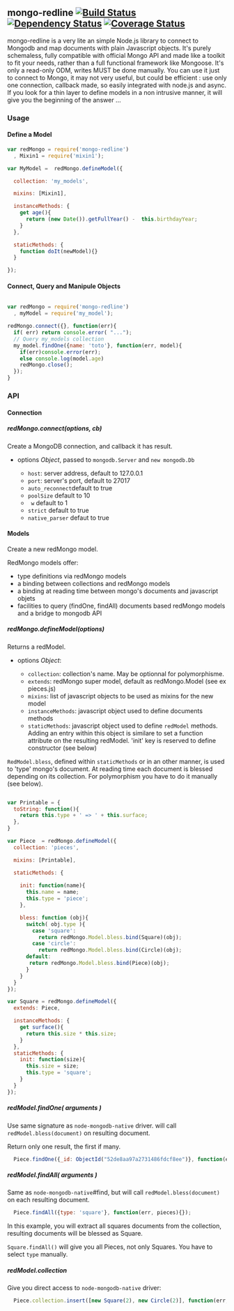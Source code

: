 ## mongo-redline [![Build Status](https://travis-ci.org/redpelicans/mongo-redline.png)](https://travis-ci.org/redpelicans/mongo-redline) [![Dependency Status](https://david-dm.org/redpelicans/mongo-redline.png)](https://david-dm.org/redpelicans/mongo-redline) [![Coverage Status](https://coveralls.io/repos/redpelicans/mongo-redline/badge.png?branch=master)](https://coveralls.io/r/redpelicans/mongo-redline?branch=master)


mongo-redline is a very lite an simple Node.js library to connect to Mongodb and map documents with plain Javascript objects.
It's purely schemaless, fully compatible with official Mongo API and made like a toolkit to fit your needs, rather than a full functional framework like Mongoose.
It's only a read-only ODM, writes MUST be done manually.
You can use it just to connect to Mongo, it may not very useful, but could be efficient : use only one connection, callback made, so easily integrated with node.js and async.
If you look for a thin layer to define models in a non intrusive manner, it will give you the beginning of the answer ...


### Usage

#### Define a Model

```javascript 
var redMongo = require('mongo-redline')
  , Mixin1 = require('mixin1');

var MyModel =  redMongo.defineModel({ 

  collection: 'my_models',

  mixins: [Mixin1],

  instanceMethods: {
    get age(){
      return (new Date()).getFullYear() -  this.birthdayYear;
    }
  },

  staticMethods: {
    function doIt(newModel){}
  }

});

```

#### Connect, Query and Manipule Objects


```javascript 

var redMongo = require('mongo-redline')
  , myModel = require('my_model');

redMongo.connect({}, function(err){
  if( err) return console.error( "...");
  // Query my_models collection
  my_model.findOne({name: 'toto'}, function(err, model){
    if(err)console.error(err);
    else console.log(model.age)
    redMongo.close();
  });
}
```



### API

#### Connection

##### redMongo.connect(options, cb)

Create a MongoDB connection, and callback it has result.

* options *Object*, passed to `mongodb.Server` and `new mongodb.Db`

  * `host`: server address, default to 127.0.0.1
  * `port`: server's port, default to 27017
  * `auto_reconnect`default to true
  * `poolSize` default to 10
  * ` w` default to 1
  * `strict` default to true
  * `native_parser` defaut to true


#### Models

Create a new redMongo model. 

RedMongo models offer:

* type definitions via redMongo models
* a binding between collections and redMongo models
* a binding at reading time between mongo's documents and javascript objets
* facilities to query (findOne, findAll) documents based redMongo models and a bridge to mongodb API

##### redMongo.defineModel(options)

Returns a redModel.

* options *Object*:

  * `collection`: collection's name. May be optionnal for polymorphisme.
  * `extends`: redMongo super model, default as redMongo.Model (see ex pieces.js)
  * `mixins`: list of javascript objects to be used as mixins for the new model
  * `instanceMethods`: javascript object used to define documents methods
  * `staticMethods`: javascript object used to define `redModel` methods. Adding an entry within this object is similare to set a function attribute on the resulting redModel. 'init' key is reserved to define constructor (see below)

`RedModel.bless`, defined within `staticMethods` or in an other manner, is used to 'type' mongo's document. At reading time each document is blessed depending on its collection. For polymorphism you have to do it manually (see below). 


```javascript 

var Printable = {
  toString: function(){
    return this.type + ' => ' + this.surface;
  },
}

var Piece  = redMongo.defineModel({
  collection: 'pieces',

  mixins: [Printable],

  staticMethods: {
   
    init: function(name){
      this.name = name;
      this.type = 'piece';
    },

    bless: function (obj){
      switch( obj.type ){
        case 'square':
          return redMongo.Model.bless.bind(Square)(obj);
        case 'circle':
          return redMongo.Model.bless.bind(Circle)(obj);
      default:
       return redMongo.Model.bless.bind(Piece)(obj);
      }
    }
  }
});

var Square = redMongo.defineModel({
  extends: Piece,

  instanceMethods: {
    get surface(){
      return this.size * this.size;
    }
  },
  staticMethods: {
    init: function(size){
      this.size = size;
      this.type = 'square';
    }
  }
});


```

##### redModel.findOne( arguments )

Use same signature as `node-mongodb-native` driver. will call `redModel.bless(document)` on resulting document.

Return only one result, the first if many.


```javascript 
  Piece.findOne({_id: ObjectId("52de8aa97a2731486fdcf8ee")}, function(err, piece){});
```

##### redModel.findAll( arguments )

Same as `node-mongodb-native`#find, but will call `redModel.bless(document)` on each resulting document.

```javascript 
  Piece.findAll({type: 'square'}, function(err, pieces){});
```

In this example, you will extract all squares documents from the collection, resulting documents will be blessed as Square. 

`Square.findAll()` will give you all Pieces, not only Squares. You have to select `type` manually.


##### redModel.collection

Give you direct access to `node-mongodb-native` driver:

```javascript 
  Piece.collection.insert([new Square(2), new Circle(2)], function(err, res){})
```
